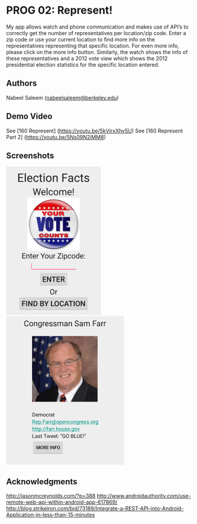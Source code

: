 # PROG 02: Represent!

My app allows watch and phone communication and makes use of API’s to correctly get the number of representatives per location/zip code. Enter a zip code or use your current location to find more info on the representatives representing that specific location. For even more info, please click on the more info button. Similarly, the watch shows the info of these representatives and a 2012 vote view which shows the 2012 presidential election statistics for the specific location entered.

## Authors

Nabeel Saleem ([nabeelsaleem@berkeley.edu](mailto:your_email@berkeley.edu))

## Demo Video

See [160 Represent] (https://youtu.be/5kVirxXhy5U)
See [160 Represent Part 2] (https://youtu.be/5Ns09N2iMM8)

## Screenshots

<img src="screenshots/Main View.PNG" height="400" alt="Screenshot"/>
<img src="screenshots/Congressional View.PNG" height="400" alt="Screenshot"/>

## Acknowledgments

http://jasonmcreynolds.com/?p=388
http://www.androidauthority.com/use-remote-web-api-within-android-app-617869/
http://blog.strikeiron.com/bid/73189/Integrate-a-REST-API-into-Android-Application-in-less-than-15-minutes
